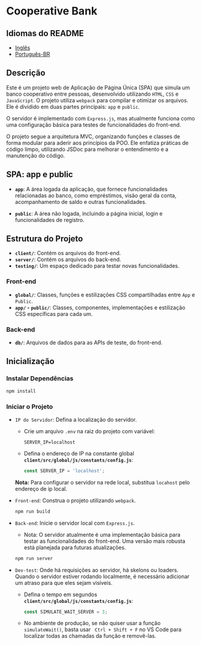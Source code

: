 # Cooperative Bank

## Idiomas do README

- [Inglês](README.md)
- [Português-BR](README-pt.md)

## Descrição

Este é um projeto web de Aplicação de Página Única (SPA) que simula um banco cooperativo entre pessoas, desenvolvido utilizando `HTML`, `CSS` e `JavaScript`. O projeto utiliza `webpack` para compilar e otimizar os arquivos. Ele é dividido em duas partes principais: `app` e `public`.

O servidor é implementado com `Express.js`, mas atualmente funciona como uma configuração básica para testes de funcionalidades do front-end.

O projeto segue a arquitetura MVC, organizando funções e classes de forma modular para aderir aos princípios da POO. Ele enfatiza práticas de código limpo, utilizando JSDoc para melhorar o entendimento e a manutenção do código.

## SPA: app e public

- **`app`**: A área logada da aplicação, que fornece funcionalidades relacionadas ao banco, como empréstimos, visão geral da conta, acompanhamento de saldo e outras funcionalidades.

- **`public`**: A área não logada, incluindo a página inicial, login e funcionalidades de registro.

## Estrutura do Projeto

- **`client/`**: Contém os arquivos do front-end.
- **`server/`**: Contém os arquivos do back-end.
- **`testing/`**: Um espaço dedicado para testar novas funcionalidades.

### Front-end

- **`global/`**: Classes, funções e estilizações CSS compartilhadas entre `App` e `Public`.
- **`app/` - `public/`**: Classes, componentes, implementações e estilização CSS específicas para cada um.

### Back-end

- **`db/`**: Arquivos de dados para as APIs de teste, do front-end.

## Inicialização

### Instalar Dependências

```bash
npm install
```

### Iniciar o Projeto

- `IP do Servidor`: Defina a localização do servidor.

  - Crie um arquivo `.env` na raiz do projeto com variável:

    ```
    SERVER_IP=localhost
    ```

  - Defina o endereço de IP na constante global **`client/src/global/js/constants/config.js`**:

    ```js
    const SERVER_IP = 'localhost';
    ```

  **Nota:** Para configurar o servidor na rede local, substitua `locahost` pelo endereço de ip local.

- `Front-end`: Construa o projeto utilizando `webpack`.

  ```bash
  npm run build
  ```

- `Back-end`: Inicie o servidor local com `Express.js`.

  - Nota: O servidor atualmente é uma implementação básica para testar as funcionalidades do front-end. Uma versão mais robusta está planejada para futuras atualizações.

  ```bash
  npm run server
  ```

- `Dev-test`: Onde há requisições ao servidor, há skelons ou loaders. Quando o servidor estiver rodando localmente, é necessário adicionar um atraso para que eles sejam visíveis.

  - Defina o tempo em segundos **`client/src/global/js/constants/config.js`**:

    ```js
    const SIMULATE_WAIT_SERVER = 3;
    ```

  - No ambiente de produção, se não quiser usar a função `simulateWait()`, basta usar ` Ctrl + Shift + F` no VS Code para localizar todas as chamadas da função e removê-las.
